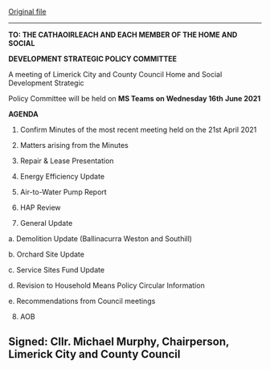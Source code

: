 [Original file](https://www.limerick.ie/sites/default/files/media/documents/2021-06/16062021_spc_agenda-v2.pdf)

---
**TO: THE CATHAOIRLEACH AND EACH MEMBER OF THE HOME AND SOCIAL**

**DEVELOPMENT STRATEGIC POLICY COMMITTEE**

A meeting of Limerick City and County Council Home and Social Development Strategic

Policy Committee will be held on **MS Teams** **on Wednesday 16th** **June 2021**

**AGENDA**

1. Confirm Minutes of the most recent meeting held on the 21st April 2021

2. Matters arising from the Minutes

3. Repair & Lease Presentation

4. Energy Efficiency Update

5. Air-to-Water Pump Report

6. HAP Review

7. General Update

a. Demolition Update (Ballinacurra Weston and Southill)

b. Orchard Site Update

c. Service Sites Fund Update

d. Revision to Household Means Policy Circular Information

e. Recommendations from Council meetings

8. AOB

Signed: Cllr. Michael Murphy, Chairperson, Limerick City and County Council
---
